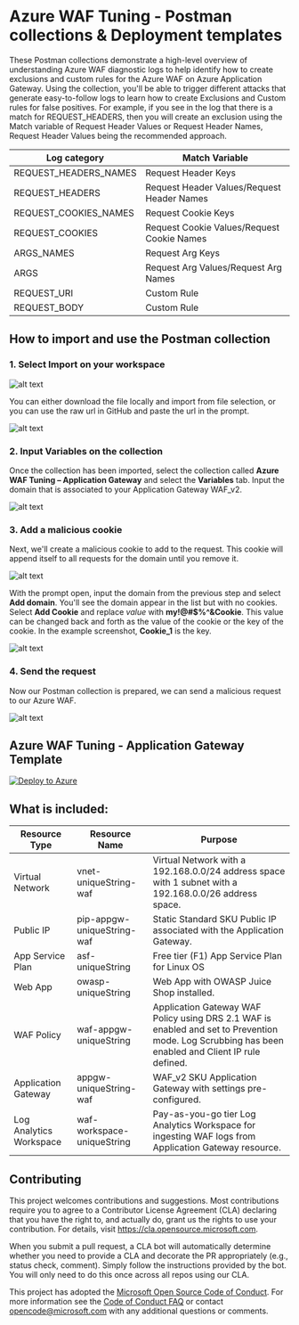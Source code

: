 # Azure WAF Tuning - Postman collections & Deployment templates

These Postman collections demonstrate a high-level overview of understanding Azure WAF diagnostic logs to help identify how to create exclusions and custom rules for the Azure WAF on Azure Application Gateway. Using the collection, you'll be able to trigger different attacks that generate easy-to-follow logs to learn how to create Exclusions and Custom rules for false positives. For example, if you see in the log that there is a match for REQUEST_HEADERS, then you will create an exclusion using the Match variable of Request Header Values or Request Header Names, Request Header Values being the recommended approach.

| Log category | Match Variable |
|--------------|--------------------|
| REQUEST_HEADERS_NAMES | Request Header Keys |
| REQUEST_HEADERS | Request Header Values/Request Header Names |
| REQUEST_COOKIES_NAMES | Request Cookie Keys |
| REQUEST_COOKIES | Request Cookie Values/Request Cookie Names |
| ARGS_NAMES | Request Arg Keys |
| ARGS | Request Arg Values/Request Arg Names |
| REQUEST_URI | Custom Rule |
| REQUEST_BODY | Custom Rule |


## How to import and use the Postman collection

### 1. Select Import on your workspace

![alt text](https://github.com/Azure/Azure-Network-Security/blob/master/Azure%20WAF/Postman%20-%20Collections%20for%20Azure%20WAF/Images/Postman-Import.png?raw=true "Import")

You can either download the file locally and import from file selection, or you can use the raw url in GitHub and paste the url in the prompt.

![alt text](https://github.com/Azure/Azure-Network-Security/blob/master/Azure%20WAF/Postman%20-%20Collections%20for%20Azure%20WAF/Images/Postman-Import-Step.png?raw=true "Import Step")

### 2. Input Variables on the collection
Once the collection has been imported, select the collection called **Azure WAF Tuning – Application Gateway** and select the **Variables** tab. Input the domain that is associated to your Application Gateway WAF_v2.

![alt text](https://github.com/Azure/Azure-Network-Security/blob/master/Azure%20WAF/Postman%20-%20Collections%20for%20Azure%20WAF/Images/Postman-DomainVariable.png?raw=true "Variables")

### 3. Add a malicious cookie
Next, we'll create a malicious cookie to add to the request. This cookie will append itself to all requests for the domain until you remove it. 

![alt text](https://github.com/Azure/Azure-Network-Security/blob/master/Azure%20WAF/Postman%20-%20Collections%20for%20Azure%20WAF/Images/Postman-Cookie.png?raw=true "Cookie")

With the prompt open, input the domain from the previous step and select **Add domain**. You'll see the domain appear in the list but with no cookies. Select **Add Cookie** and replace *value* with **my!@#$%^&Cookie**. This value can be changed back and forth as the value of the cookie or the key of the cookie. In the example screenshot, **Cookie_1** is the key.

![alt text](https://github.com/Azure/Azure-Network-Security/blob/master/Azure%20WAF/Postman%20-%20Collections%20for%20Azure%20WAF/Images/Postman-Cookie-Value.png?raw=true "Cookie Add")

### 4. Send the request
Now our Postman collection is prepared, we can send a malicious request to our Azure WAF.

![alt text](https://github.com/Azure/Azure-Network-Security/blob/master/Azure%20WAF/Postman%20-%20Collections%20for%20Azure%20WAF/Images/Postman-RequestSent.png?raw=true "Request")


## Azure WAF Tuning - Application Gateway Template
[![Deploy to Azure](https://aka.ms/deploytoazurebutton)](https://portal.azure.com/#create/Microsoft.Template/uri/https%3A%2F%2Fraw.githubusercontent.com%2FAzure%2FAzure-Network-Security%2Fmaster%2FAzure%2520WAF%2FPostman%2520-%2520Collections%2520for%2520Azure%2520WAF%2FSensitive%2520Data%2FLab%2520Templates%2FAzureWAF-SensitiveData-ARM.json)

## What is included:

| Resource Type | Resource Name | Purpose |
|---------------|---------------|---------|
| Virtual Network |  vnet-uniqueString-waf | Virtual Network with a 192.168.0.0/24 address space with 1 subnet with a 192.168.0.0/26 address space. |
| Public IP |  pip-appgw-uniqueString-waf | Static Standard SKU Public IP associated with the Application Gateway. |
| App Service Plan |  asf-uniqueString | Free tier (F1) App Service Plan for Linux OS |
| Web App |  owasp-uniqueString | Web App with OWASP Juice Shop installed. |
| WAF Policy |  waf-appgw-uniqueString | Application Gateway WAF Policy using DRS 2.1 WAF is enabled and set to Prevention mode. Log Scrubbing has been enabled and Client IP rule defined. |
| Application Gateway | appgw-uniqueString-waf | WAF_v2 SKU Application Gateway with settings pre-configured. |
| Log Analytics Workspace | waf-workspace-uniqueString | Pay-as-you-go tier Log Analytics Workspace for ingesting WAF logs from Application Gateway resource. |

## Contributing

This project welcomes contributions and suggestions.  Most contributions require you to agree to a
Contributor License Agreement (CLA) declaring that you have the right to, and actually do, grant us
the rights to use your contribution. For details, visit https://cla.opensource.microsoft.com.

When you submit a pull request, a CLA bot will automatically determine whether you need to provide
a CLA and decorate the PR appropriately (e.g., status check, comment). Simply follow the instructions
provided by the bot. You will only need to do this once across all repos using our CLA.

This project has adopted the [Microsoft Open Source Code of Conduct](https://opensource.microsoft.com/codeofconduct/).
For more information see the [Code of Conduct FAQ](https://opensource.microsoft.com/codeofconduct/faq/) or
contact [opencode@microsoft.com](mailto:opencode@microsoft.com) with any additional questions or comments.
